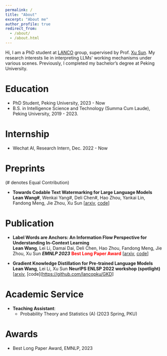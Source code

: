 ```yaml
---
permalink: /
title: "About"
excerpt: "About me"
author_profile: true
redirect_from: 
  - /about/
  - /about.html
---
```




Hi, I am a PhD student at [LANCO](https://lancopku.github.io) group, supervised by Prof. [Xu Sun](https://xusun26.github.io). My research interests lie in interpreting LLMs' working mechanisms under various scenes. Previously, I completed my bachelor’s degree at Peking University.



Education
======
+ PhD Student, Peking University, 2023 - Now
+ B.S. in Intelligence Science and Technology (Summa Cum Laude), Peking University, 2019 - 2023.



# Internship

+ Wechat AI, Research Intern, Dec. 2022 - Now

  

# Preprints

(# denotes Equal Contribution)

- **Towards Codable Text Watermarking for Large Language Models**<br/>**Lean Wang#**, Wenkai Yang#, Deli Chen#, Hao Zhou, Yankai Lin, Fandong Meng, Jie Zhou, Xu Sun
  [[arxiv](https://arxiv.org/abs/2307.15992), [code](https://github.com/lancopku/codable-watermarking-for-llm)]



# Publication

- **Label Words are Anchors: An Information Flow Perspective for Understanding In-Context Learning**<br/>**Lean Wang**, Lei Li, Damai Dai, Deli Chen, Hao Zhou, Fandong Meng, Jie Zhou, Xu Sun
  ***EMNLP 2023*** **<span style="color: red;">Best Long Paper Award</span>** [[arxiv](https://arxiv.org/abs/2305.14160), [code](https://github.com/lancopku/label-words-are-anchors)]

- **Gradient Knowledge Distillation for Pre-trained Language Models**<br/>**Lean Wang**, Lei Li, Xu Sun
  **NeurIPS ENLSP 2022 workshop (spotlight)**[[arxiv](https://arxiv.org/abs/2211.01071), [code](https://github.com/lancopku/GKD]




# Academic Service

+ **Teaching Assistant**:
  - Probability Theory and Statistics (A) (2023 Spring, PKU)

# Awards

- Best Long Paper Award, EMNLP, 2023
